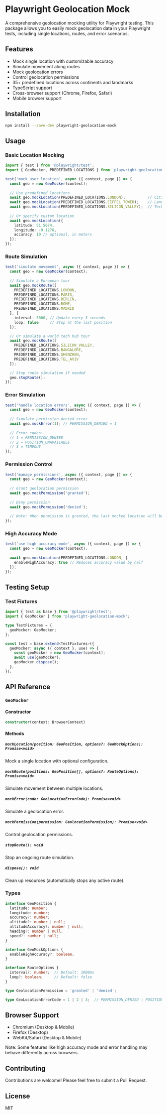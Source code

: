# Playwright Geolocation Mock

A comprehensive geolocation mocking utility for Playwright testing. This package allows you to easily mock geolocation data in your Playwright tests, including single locations, routes, and error scenarios.

## Features

- Mock single location with customizable accuracy
- Simulate movement along routes
- Mock geolocation errors
- Control geolocation permissions
- 35+ predefined locations across continents and landmarks
- TypeScript support
- Cross-browser support (Chrome, Firefox, Safari)
- Mobile browser support

## Installation

```bash
npm install --save-dev playwright-geolocation-mock
```

## Usage

### Basic Location Mocking

```typescript
import { test } from '@playwright/test';
import { GeoMocker, PREDEFINED_LOCATIONS } from 'playwright-geolocation-mock';

test('mock user location', async ({ context, page }) => {
  const geo = new GeoMocker(context);
  
  // Use predefined locations
  await geo.mockLocation(PREDEFINED_LOCATIONS.LONDON);          // Cities
  await geo.mockLocation(PREDEFINED_LOCATIONS.EIFFEL_TOWER);    // Landmarks
  await geo.mockLocation(PREDEFINED_LOCATIONS.SILICON_VALLEY);  // Tech Hubs
  
  // Or specify custom location
  await geo.mockLocation({
    latitude: 51.5074,
    longitude: -0.1278,
    accuracy: 10 // optional, in meters
  });
});
```

### Route Simulation

```typescript
test('simulate movement', async ({ context, page }) => {
  const geo = new GeoMocker(context);
  
  // Simulate a European tour
  await geo.mockRoute([
    PREDEFINED_LOCATIONS.LONDON,
    PREDEFINED_LOCATIONS.PARIS,
    PREDEFINED_LOCATIONS.BERLIN,
    PREDEFINED_LOCATIONS.ROME,
    PREDEFINED_LOCATIONS.MADRID
  ], {
    interval: 3000, // Update every 3 seconds
    loop: false     // Stop at the last position
  });

  // Or simulate a world tech hub tour
  await geo.mockRoute([
    PREDEFINED_LOCATIONS.SILICON_VALLEY,
    PREDEFINED_LOCATIONS.BANGALORE,
    PREDEFINED_LOCATIONS.SHENZHEN,
    PREDEFINED_LOCATIONS.TEL_AVIV
  ]);

  // Stop route simulation if needed
  geo.stopRoute();
});
```

### Error Simulation

```typescript
test('handle location errors', async ({ context, page }) => {
  const geo = new GeoMocker(context);
  
  // Simulate permission denied error
  await geo.mockError(1); // PERMISSION_DENIED = 1
  
  // Error codes:
  // 1 = PERMISSION_DENIED
  // 2 = POSITION_UNAVAILABLE
  // 3 = TIMEOUT
});
```

### Permission Control

```typescript
test('manage permissions', async ({ context, page }) => {
  const geo = new GeoMocker(context);
  
  // Grant geolocation permission
  await geo.mockPermission('granted');
  
  // Deny permission
  await geo.mockPermission('denied');
  
  // Note: When permission is granted, the last mocked location will be restored
});
```

### High Accuracy Mode

```typescript
test('use high accuracy mode', async ({ context, page }) => {
  const geo = new GeoMocker(context);
  
  await geo.mockLocation(PREDEFINED_LOCATIONS.LONDON, {
    enableHighAccuracy: true // Reduces accuracy value by half
  });
});
```

## Testing Setup

### Test Fixtures

```typescript
import { test as base } from '@playwright/test';
import { GeoMocker } from 'playwright-geolocation-mock';

type TestFixtures = {
  geoMocker: GeoMocker;
};

const test = base.extend<TestFixtures>({
  geoMocker: async ({ context }, use) => {
    const geoMocker = new GeoMocker(context);
    await use(geoMocker);
    geoMocker.dispose();
  },
});
```

## API Reference

### `GeoMocker`

#### Constructor
```typescript
constructor(context: BrowserContext)
```

#### Methods

##### `mockLocation(position: GeoPosition, options?: GeoMockOptions): Promise<void>`
Mock a single location with optional configuration.

##### `mockRoute(positions: GeoPosition[], options?: RouteOptions): Promise<void>`
Simulate movement between multiple locations.

##### `mockError(code: GeoLocationErrorCode): Promise<void>`
Simulate a geolocation error.

##### `mockPermission(permission: GeolocationPermission): Promise<void>`
Control geolocation permissions.

##### `stopRoute(): void`
Stop an ongoing route simulation.

##### `dispose(): void`
Clean up resources (automatically stops any active route).

### Types

```typescript
interface GeoPosition {
  latitude: number;
  longitude: number;
  accuracy?: number;
  altitude?: number | null;
  altitudeAccuracy?: number | null;
  heading?: number | null;
  speed?: number | null;
}

interface GeoMockOptions {
  enableHighAccuracy?: boolean;
}

interface RouteOptions {
  interval?: number;  // Default: 1000ms
  loop?: boolean;     // Default: false
}

type GeolocationPermission = 'granted' | 'denied';

type GeoLocationErrorCode = 1 | 2 | 3;  // PERMISSION_DENIED | POSITION_UNAVAILABLE | TIMEOUT
```

## Browser Support

- Chromium (Desktop & Mobile)
- Firefox (Desktop)
- WebKit/Safari (Desktop & Mobile)

Note: Some features like high accuracy mode and error handling may behave differently across browsers.

## Contributing

Contributions are welcome! Please feel free to submit a Pull Request.

## License

MIT 